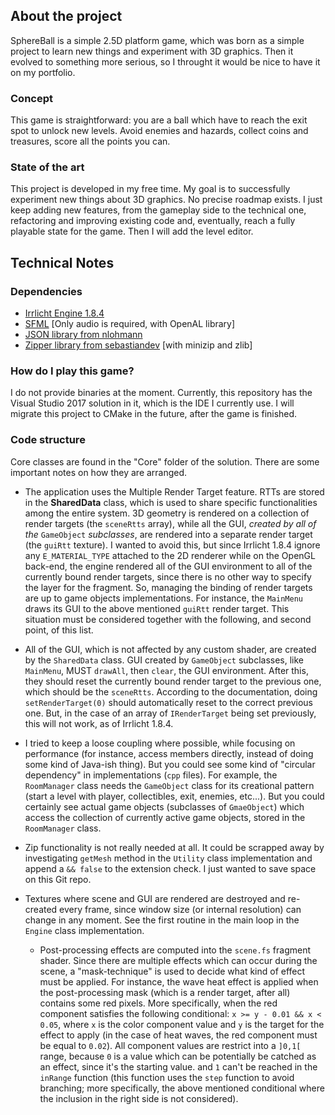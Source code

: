 ## About the project
SphereBall is a simple 2.5D platform game, which was born as a simple project to learn new things and experiment with 3D graphics. Then it evolved to something more serious, so I throught it would be nice to have it on my portfolio.

### Concept
This game is straightforward: you are a ball which have to reach the exit spot to unlock new levels. Avoid enemies and hazards, collect coins and treasures, score all the points you can.

### State of the art
This project is developed in my free time. My goal is to successfully experiment new things about 3D graphics. No precise roadmap exists. I just keep adding new features, from the gameplay side to the technical one, refactoring and improving existing code and, eventually, reach a fully playable state for the game. Then I will add the level editor.

## Technical Notes

### Dependencies
- [Irrlicht Engine 1.8.4](http://irrlicht.sourceforge.net/)
- [SFML](https://www.sfml-dev.org/) [Only audio is required, with OpenAL library]
- [JSON library from nlohmann](https://github.com/nlohmann/json)
- [Zipper library from sebastiandev](https://github.com/sebastiandev/zipper) [with minizip and zlib]

### How do I play this game?
I do not provide binaries at the moment. Currently, this repository has the Visual Studio 2017 solution in it, which is the IDE I currently use. I will migrate this project to CMake in the future, after the game is finished.

### Code structure
Core classes are found in the "Core" folder of the solution. There are some important notes on how they are arranged.

* The application uses the Multiple Render Target feature. RTTs are stored in the **SharedData** class, which is used to share specific functionalities among the entire system. 3D geometry is rendered on a collection of render targets (the `sceneRtts` array), while all the GUI, *created by all of the* `GameObject` *subclasses*, are rendered into a separate render target (the `guiRtt` texture). I wanted to avoid this, but since Irrlicht 1.8.4 ignore any `E_MATERIAL_TYPE` attached to the 2D renderer while on the OpenGL back-end, the engine rendered all of the GUI environment to all of the currently bound render targets, since there is no other way to specify the layer for the fragment. So, managing the binding of render targets are up to game objects implementations. For instance, the `MainMenu` draws its GUI to the above mentioned `guiRtt` render target. This situation must be considered together with the following, and second point, of this list.

* All of the GUI, which is not affected by any custom shader, are created by the `SharedData` class. GUI created by `GameObject` subclasses, like `MainMenu`, MUST `drawAll`, then `clear`, the GUI environment. After this, they should reset the currently bound render target to the previous one, which should be the `sceneRtts`. According to the documentation, doing `setRenderTarget(0)` should automatically reset to the correct previous one. But, in the case of an array of `IRenderTarget` being set previously, this will not work, as of Irrlicht 1.8.4.

* I tried to keep a loose coupling where possible, while focusing on performance (for instance, access members directly, instead of doing some kind of Java-ish thing). But you could see some kind of "circular dependency" in implementations (`cpp` files). For example, the `RoomManager` class needs the `GameObject` class for its creational pattern (start a level with player, collectibles, exit, enemies, etc...). But you could certainly see actual game objects (subclasses of `GmaeObject`) which access the collection of currently active game objects, stored in the `RoomManager` class.

* Zip functionality is not really needed at all. It could be scrapped away by investigating `getMesh` method in the `Utility` class implementation and append a `&& false` to the extension check. I just wanted to save space on this Git repo.
* Textures where scene and GUI are rendered are destroyed and re-created every frame, since window size (or internal resolution) can change in any moment. See the first routine in the main loop in the `Engine` class implementation.
    * Post-processing effects are computed into the `scene.fs` fragment shader. Since there are multiple effects which can occur during the scene, a "mask-technique" is used to decide what kind of effect must be applied. For instance, the wave heat effect is applied when the post-processing mask (which is a render target, after all) contains some red pixels. More specifically, when the red component satisfies the following conditional: `x >= y - 0.01 && x < 0.05`, where `x` is the color component value and `y` is the target for the effect to apply (in the case of heat waves, the red component must be equal to `0.02`). All component values are restrict into a `]0,1[` range, because `0` is a value which can be potentially be catched as an effect, since it's the starting value. and `1` can't be reached in the `inRange` function (this function uses the `step` function to avoid branching; more specifically, the above mentioned conditional where the inclusion in the right side is not considered).